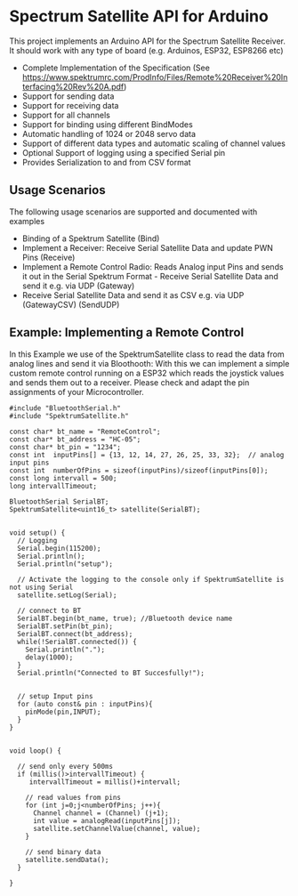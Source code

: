 # Spectrum Satellite API for Arduino

 This project implements an Arduino API for the Spectrum Satellite Receiver. It should work with any type of board (e.g. Arduinos, ESP32, ESP8266 etc)

 - Complete Implementation of the Specification (See https://www.spektrumrc.com/ProdInfo/Files/Remote%20Receiver%20Interfacing%20Rev%20A.pdf)
 - Support for sending data
 - Support for receiving data
 - Support for all channels
 - Support for binding using different BindModes
 - Automatic handling of 1024 or 2048 servo data
 - Support of different data types and automatic scaling of channel values 
 - Optional Support of logging using a specified Serial pin
 - Provides Serialization to and from CSV format

## Usage Scenarios
The following usage scenarios are supported and documented with examples
 - Binding of a Spektrum Satellite (Bind)
 - Implement a Receiver:  Receive Serial Satellite Data and update PWN Pins (Receive)
 - Implement a Remote Control Radio: Reads Analog input Pins and sends it out in the Serial Spektrum Format  - Receive Serial Satellite Data and send it e.g. via UDP (Gateway)
 - Receive Serial Satellite Data and send it as CSV e.g. via UDP (GatewayCSV)
(SendUDP)

## Example: Implementing a Remote Control

In this Example we use of the SpektrumSatellite class to read the data from analog lines and send it via Bloothooth: With this we can implement a simple custom remote control running on a ESP32 which reads the joystick values and sends them out to a receiver.
Please check and adapt the pin assignments of your Microcontroller.
  
```
#include "BluetoothSerial.h"
#include "SpektrumSatellite.h"

const char* bt_name = "RemoteControl";
const char* bt_address = "HC-05";
const char* bt_pin = "1234";
const int  inputPins[] = {13, 12, 14, 27, 26, 25, 33, 32};  // analog input pins 
const int  numberOfPins = sizeof(inputPins)/sizeof(inputPins[0]);
const long intervall = 500;
long intervallTimeout;

BluetoothSerial SerialBT;
SpektrumSatellite<uint16_t> satellite(SerialBT);


void setup() {
  // Logging
  Serial.begin(115200);
  Serial.println();
  Serial.println("setup");

  // Activate the logging to the console only if SpektrumSatellite is not using Serial
  satellite.setLog(Serial);

  // connect to BT
  SerialBT.begin(bt_name, true); //Bluetooth device name
  SerialBT.setPin(bt_pin);
  SerialBT.connect(bt_address);
  while(!SerialBT.connected()) {
    Serial.println(".");
    delay(1000);
  }
  Serial.println("Connected to BT Succesfully!");

  
  // setup Input pins
  for (auto const& pin : inputPins){
    pinMode(pin,INPUT);
  }
}


void loop() {
  
  // send only every 500ms
  if (millis()>intervallTimeout) {
     intervallTimeout = millis()+intervall;

    // read values from pins
    for (int j=0;j<numberOfPins; j++){
      Channel channel = (Channel) (j+1);
      int value = analogRead(inputPins[j]);
      satellite.setChannelValue(channel, value);
    }

    // send binary data
    satellite.sendData();
  } 
  
}

```




